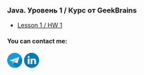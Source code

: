 ### Java. Уровень 1 / Курс от GeekBrains

+ [Lesson 1 / HW 1](https://github.com/Mybono/java_lvl_1/blob/main/lesson1.java)



#### You can contact me:
[![telegram][logotelegram]][telegram]
[![linkedin][logolinkedin]][linkedin]


[telegram]: https://t.me/Benagraph
[logotelegram]: https://github.com/Mybono/Mybono/blob/main/assets/telegran%2035%20px.png
[linkedin]: http://linkedin.com/def-say-hello
[logolinkedin]: https://github.com/Mybono/Mybono/blob/main/assets/linedin%2035px.png
[linkedin]: https://github.com/Mybono/Mybono/blob/main/assets/linkedin.png
